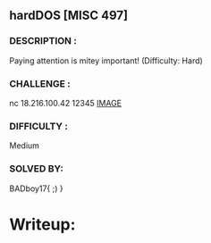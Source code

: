 ##                                              hardDOS [MISC 497]
### DESCRIPTION : 
Paying attention is mitey important! (Difficulty: Hard)
### CHALLENGE   : 
nc 18.216.100.42 12345
[IMAGE](hardDOS.png)
### DIFFICULTY  :
Medium
### SOLVED BY:
BADboy17{ ;) }

#                                                   Writeup:

                                  
